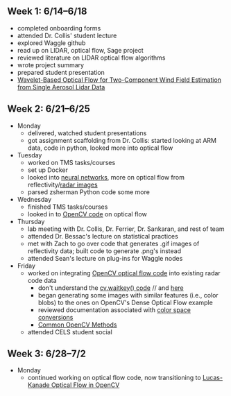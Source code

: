 ## Week 1: 6/14–6/18
- completed onboarding forms
- attended Dr. Collis' student lecture
- explored Waggle github
- read up on LIDAR, optical flow, Sage project
- reviewed literature on LIDAR optical flow algorithms
- wrote project summary
- prepared student presentation
- [Wavelet-Based Optical Flow for Two-Component Wind Field Estimation from Single Aerosol Lidar Data](https://journals.ametsoc.org/view/journals/atot/32/10/jtech-d-15-0010_1.xml)

## Week 2: 6/21–6/25
- Monday
    - delivered, watched student presentations
    - got assignment scaffolding from Dr. Collis: started looking at ARM data, code in python, looked more into optical flow
- Tuesday
    - worked on TMS tasks/courses
    - set up Docker
    - looked into [neural networks](https://www.youtube.com/watch?v=aircAruvnKk), more on optical flow from reflectivity/[radar images](https://www.scitepress.org/papers/2011/33326/33326.pdf)
    - parsed zsherman Python code some more
- Wednesday
    - finished TMS tasks/courses
    - looked in to [OpenCV code](https://docs.opencv.org/3.4/d4/dee/tutorial_optical_flow.html) on optical flow
- Thursday
    - lab meeting with Dr. Collis, Dr. Ferrier, Dr. Sankaran, and rest of team
    - attended Dr. Bessac's lecture on statistical practices
    - met with Zach to go over code that generates .gif images of reflectivity data; built code to generate .png's instead
    - attended Sean's lecture on plug-ins for Waggle nodes
- Friday
    - worked on integrating [OpenCV optical flow code](https://docs.opencv.org/3.4/d4/dee/tutorial_optical_flow.html) into existing radar code data
        - don't understand the [cv.waitkey() code](https://stackoverflow.com/questions/35372700/whats-0xff-for-in-cv2-waitkey1) // and [here](https://technicalmasterblog.wordpress.com/2019/07/03/whats-0xff-for-in-cv2-waitkey1/)
        - began generating some images with similar features (i.e., color blobs) to the ones on OpenCV's Dense Optical Flow example
        - reviewed documentation associated with [color space conversions](https://docs.opencv.org/3.4/d8/d01/group__imgproc__color__conversions.html)
        - [Common OpenCV Methods](https://medium.com/analytics-vidhya/top-5-inevitable-methods-for-beginners-in-opencv-using-python-9ff8e7ddb5ae)
    - attended CELS student social

## Week 3: 6/28–7/2
- Monday
  - continued working on optical flow code, now transitioning to [Lucas-Kanade Optical Flow in OpenCV](https://docs.opencv.org/3.4/d4/dee/tutorial_optical_flow.html) 
